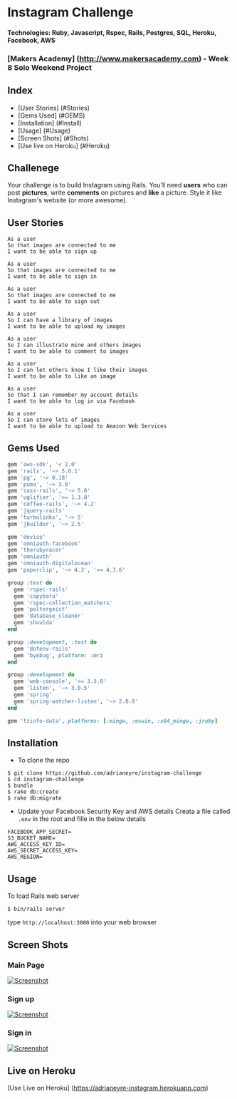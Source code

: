 # Instagram Challenge
#### Technologies: Ruby, Javascript, Rspec, Rails, Postgres, SQL, Heroku, Facebook, AWS
### [Makers Academy] (http://www.makersacademy.com) - Week 8 Solo Weekend Project

## Index
* [User Stories] (#Stories)
* [Gems Used] (#GEMS)
* [Installation] (#Install)
* [Usage] (#Usage)
* [Screen Shots] (#Shots)
* [Use live on Heroku] (#Heroku)

## Challenege

Your challenge is to build Instagram using Rails. You'll need **users** who can post **pictures**, write **comments** on pictures and **like** a picture. Style it like Instagram's website (or more awesome).

## <a name="Stories">User Stories</a>
```
As a user
So that images are connected to me
I want to be able to sign up

As a user
So that images are connected to me
I want to be able to sign in

As a user
So that images are connected to me
I want to be able to sign out

As a user
So I can have a library of images
I want to be able to upload my images

As a user
So I can illustrate mine and others images
I want to be able to comment to images

As a user
So I can let others know I like their images
I want to be able to like an image

As a user
So that I can remember my account details
I want to be able to log in via Facebook

As a user
So I can store lots of images
I want to be able to upload to Amazon Web Services
```

## <a name="GEMS">Gems Used</a>
```ruby
gem 'aws-sdk', '< 2.0'
gem 'rails', '~> 5.0.1'
gem 'pg', '~> 0.18'
gem 'puma', '~> 3.0'
gem 'sass-rails', '~> 5.0'
gem 'uglifier', '>= 1.3.0'
gem 'coffee-rails', '~> 4.2'
gem 'jquery-rails'
gem 'turbolinks', '~> 5'
gem 'jbuilder', '~> 2.5'

gem 'devise'
gem 'omniauth-facebook'
gem 'therubyracer'
gem 'omniauth'
gem 'omniauth-digitalocean'
gem 'paperclip', '~> 4.3', '>= 4.3.6'

group :test do
  gem 'rspec-rails'
  gem 'capybara'
  gem 'rspec-collection_matchers'
  gem 'poltergeist'
  gem 'database_cleaner'
  gem 'shoulda'
end

group :development, :test do
  gem 'dotenv-rails'
  gem 'byebug', platform: :mri
end

group :development do
  gem 'web-console', '>= 3.3.0'
  gem 'listen', '~> 3.0.5'
  gem 'spring'
  gem 'spring-watcher-listen', '~> 2.0.0'
end

gem 'tzinfo-data', platforms: [:mingw, :mswin, :x64_mingw, :jruby]
```

## <a name="Install">Installation</a>
* To clone the repo
```shell
$ git clone https://github.com/adrianeyre/instagram-challenge
$ cd instagram-challenge
$ bundle
$ rake db:create
$ rake db:migrate
```
* Update your Facebook Security Key and AWS details
Creata a file called `.env` in the root and fille in the below details
```
FACEBOOK_APP_SECRET=
S3_BUCKET_NAME=
AWS_ACCESS_KEY_ID=
AWS_SECRET_ACCESS_KEY=
AWS_REGION=
```

## <a name="Usage">Usage</a>
To load Rails web server
```shell
$ bin/rails server
```
type `http://localhost:3000` into your web browser

## <a name="Shots">Screen Shots</a>
### Main Page
[![Screenshot](https://raw.githubusercontent.com/adrianeyre/instagram-challenge/master/images/screenshot1.png)](https://raw.githubusercontent.com/adrianeyre/instagram-challenge/master/images/screenshot1.png "Screen Shot 1")

### Sign up
[![Screenshot](https://raw.githubusercontent.com/adrianeyre/instagram-challenge/master/images/screenshot2.png)](https://raw.githubusercontent.com/adrianeyre/instagram-challenge/master/images/screenshot2.png "Screen Shot 2")

### Sign in
[![Screenshot](https://raw.githubusercontent.com/adrianeyre/instagram-challenge/master/images/screenshot3.png)](https://raw.githubusercontent.com/adrianeyre/instagram-challenge/master/images/screenshot3.png "Screen Shot 3")

## <a name="Heroku">Live on Heroku</a>
[Use Live on Heroku] (https://adrianeyre-instagram.herokuapp.com)
